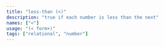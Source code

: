 ```yaml
---
title: "less-than (<)"
description: "true if each number is less than the next"
names: ["<"]
usage: "(< form+)"
tags: ["relational", "number"]
---
```

